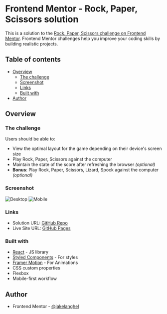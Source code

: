 # Frontend Mentor - Rock, Paper, Scissors solution

This is a solution to the [Rock, Paper, Scissors challenge on Frontend Mentor](https://www.frontendmentor.io/challenges/rock-paper-scissors-game-pTgwgvgH). Frontend Mentor challenges help you improve your coding skills by building realistic projects.

## Table of contents

- [Overview](#overview)
  - [The challenge](#the-challenge)
  - [Screenshot](#screenshot)
  - [Links](#links)
  - [Built with](#built-with)
- [Author](#author)

## Overview

### The challenge

Users should be able to:

- View the optimal layout for the game depending on their device's screen size
- Play Rock, Paper, Scissors against the computer
- Maintain the state of the score after refreshing the browser _(optional)_
- **Bonus**: Play Rock, Paper, Scissors, Lizard, Spock against the computer _(optional)_

### Screenshot

![Desktop](./public/readme-images/cd-desktop.png)
![Mobile](./public/readme-images/cd-mobile.png)

### Links

- Solution URL: [GitHub Repo](https://github.com/Jakelanghel/rock-paper-scissors-app)
- Live Site URL: [GitHub Pages](https://jakelanghel.github.io/rock-paper-scissors-app/)

### Built with

- [React](https://reactjs.org/) - JS library
- [Styled Components](https://styled-components.com/) - For styles
- [Framer Motion](https://www.framer.com/motion/) - For Animations
- CSS custom properties
- Flexbox
- Mobile-first workflow

## Author

- Frontend Mentor - [@jakelanghel](https://www.frontendmentor.io/profile/Jakelanghel)
